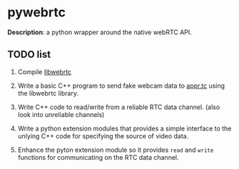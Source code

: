 # pywebrtc

**Description**: a python wrapper around the native webRTC API.

## TODO list

1. Compile [libwebrtc](https://github.com/jremmons/pywebrtc.git)

2. Write a basic C++ program to send fake webcam data to
[appr.tc](https://appr.tc) using the libwebrtc library.

3. Write C++ code to read/write from a reliable RTC data
channel. (also look into unreliable channels)

4. Write a python extension modules that provides a simple interface
to the unlying C++ code for specifying the source of video data.

5. Enhance the pyton extension module so it provides `read` and
`write` functions for communicating on the RTC data channel.